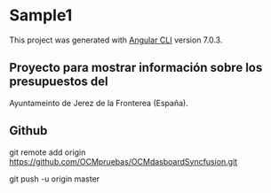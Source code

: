 # Sample1

This project was generated with [Angular CLI](https://github.com/angular/angular-cli) version 7.0.3.

## Proyecto para mostrar información sobre los presupuestos del
Ayuntameinto de Jerez de la Fronterea (España).


## Github
git remote add origin https://github.com/OCMpruebas/OCMdasboardSyncfusion.git

git push -u origin master